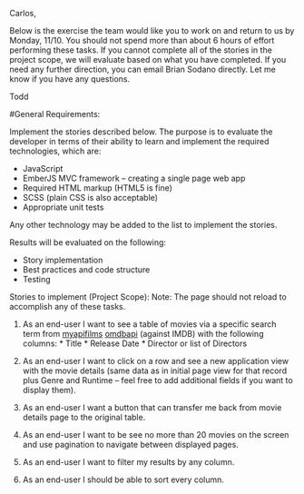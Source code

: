 Carlos,

Below is the exercise the team would like you to work on and return to us by Monday, 11/10.  You should not spend more than about 6 hours of effort performing these tasks.  If you cannot complete all of the stories in the project scope, we will evaluate based on what you have completed.  If you need any further direction, you can email Brian Sodano directly. Let me know if you have any questions.

Todd


#General Requirements:

Implement the stories described below. The purpose is to evaluate the developer in terms of their ability to learn and implement the required technologies, which are:

 *   JavaScript
 *   EmberJS MVC framework – creating a single page web app
 *   Required HTML markup (HTML5 is fine)
 *   SCSS (plain CSS is also acceptable)
 *   Appropriate unit tests

Any other technology may be added to the list to implement the stories.

Results will be evaluated on the following:

 *   Story implementation
 *   Best practices and code structure
 *   Testing

Stories to implement (Project Scope):
Note: The page should not reload to accomplish any of these tasks.

 1.  As an end-user I want to see a table of movies via a specific search term from [myapifilms](http://www.myapifilms.com) [omdbapi](http://www.omdbapi.com/) (against IMDB) with the following columns:
    *   Title
    *   Release Date
    *   Director or list of Directors
 
 2.  As an end-user I want to click on a row and see a new application view with the movie details (same data as in initial page view for that record plus Genre and Runtime – feel free to add additional fields if you want to display them).
 
 3.  As an end-user I want a button that can transfer me back from movie details page to the original table.
 
 4.  As an end-user I want to be see no more than 20 movies on the screen and use pagination to navigate between displayed pages.
 
 5.  As an end-user I want to filter my results by any column.
 
 6.  As an end-user I should be able to sort every column.

